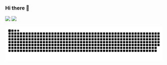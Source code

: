 ### Hi there 👋

<!--
**mota-fernando/mota-fernando** is a ✨ _special_ ✨ repository because its `README.md` (this file) appears on your GitHub profile.

Here are some ideas to get you started:

- 🔭 I’m currently working on ...
- 🌱 I’m currently learning ...
- 👯 I’m looking to collaborate on ...
- 🤔 I’m looking for help with ...
- 💬 Ask me about ...
- 📫 How to reach me: ...
- 😄 Pronouns: ...
- ⚡ Fun fact: ...
-->
<div>
<img height="180em" src="https://github-readme-stats.vercel.app/api?username=mota-fernando&show_icons=true&theme=transparent" />

<img height="180em" src="https://github-readme-stats.vercel.app/api/top-langs/?username=mota-fernando&layout=compact&langs_count=16&theme=transparent" />
</div>

![Snake animation](https://github.com/mota-fernando/mota-fernando/blob/output/github-contribution-grid-snake.svg)

